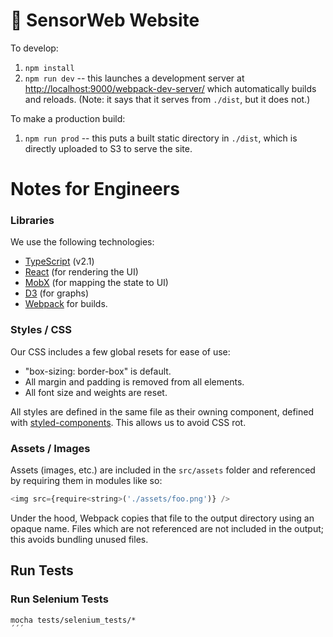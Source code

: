 # 📱 SensorWeb Website

To develop:

1. `npm install`
2. `npm run dev` -- this launches a development server at <http://localhost:9000/webpack-dev-server/> which automatically builds and reloads. (Note: it says that it serves from `./dist`, but it does not.)

To make a production build:

1. `npm run prod` -- this puts a built static directory in `./dist`, which is directly uploaded to S3 to serve the site.

# Notes for Engineers

### Libraries

We use the following technologies:

- [TypeScript](https://www.typescriptlang.org) (v2.1)
- [React](https://facebook.github.io/react/) (for rendering the UI)
- [MobX](https://mobx.js.org) (for mapping the state to UI)
- [D3](https://d3js.org) (for graphs)
- [Webpack](https://webpack.js.org) for builds.

### Styles / CSS

Our CSS includes a few global resets for ease of use:

- "box-sizing: border-box" is default.
- All margin and padding is removed from all elements.
- All font size and weights are reset.

All styles are defined in the same file as their owning component, defined with [styled-components](https://styled-components.com). This allows us to avoid CSS rot.

### Assets / Images

Assets (images, etc.) are included in the `src/assets` folder and referenced by requiring them in modules like so:

```js
<img src={require<string>('./assets/foo.png')} />
```

Under the hood, Webpack copies that file to the output directory using an opaque name. Files which are not referenced are not included in the output; this avoids bundling unused files.

## Run Tests

### Run Selenium Tests

```
mocha tests/selenium_tests/*
´´´
